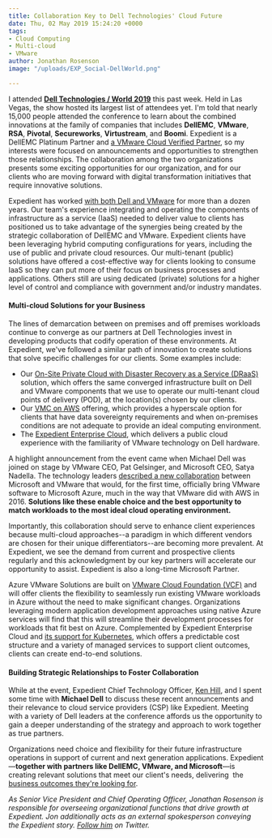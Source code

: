```yaml
---
title: Collaboration Key to Dell Technologies' Cloud Future
date: Thu, 02 May 2019 15:24:20 +0000
tags:
- Cloud Computing
- Multi-cloud
- VMware
author: Jonathan Rosenson
image: "/uploads/EXP_Social-DellWorld.png"

---
```

I attended [**Dell Technologies / World 2019**](https://www.delltechnologiesworld.com/index.htm) this past week. Held in Las Vegas, the show hosted its largest list of attendees yet. I'm told that nearly 15,000 people attended the conference to learn about the combined innovations at the family of companies that includes **DellEMC**, **VMware**, **RSA**, **Pivotal**, **Secureworks**, **Virtustream**, and **Boomi**. Expedient is a DellEMC Platinum Partner and [a VMware Cloud Verified Partner](https://www.expedient.com/blog/expedient-announces-vmware-cloud-verified-designation/), so my interests were focused on announcements and opportunities to strengthen those relationships. The collaboration among the two organizations presents some exciting opportunities for our organization, and for our clients who are moving forward with digital transformation initiatives that require innovative solutions. 

Expedient has worked [with both Dell and VMware](https://www.expedient.com/company/about/partners/) for more than a dozen years. Our team's experience integrating and operating the components of infrastructure as a service (IaaS) needed to deliver value to clients has positioned us to take advantage of the synergies being created by the strategic collaboration of DellEMC and VMware. Expedient clients have been leveraging hybrid computing configurations for years, including the use of public and private cloud resources. Our multi-tenant (public) solutions have offered a cost-effective way for clients looking to consume IaaS so they can put more of their focus on business processes and applications. Others still are using dedicated (private) solutions for a higher level of control and compliance with government and/or industry mandates.

#### Multi-cloud Solutions for your Business

The lines of demarcation between on premises and off premises workloads continue to converge as our partners at Dell Technologies invest in developing products that codify operation of these environments. At Expedient, we've followed a similar path of innovation to create solutions that solve specific challenges for our clients. Some examples include:

* Our [On-Site Private Cloud with Disaster Recovery as a Service (DRaaS)](https://www.expedient.com/services/managed-services/disaster-recovery/#onsite) solution, which offers the same converged infrastructure built on Dell and VMware components that we use to operate our multi-tenant cloud points of delivery (POD), at the location(s) chosen by our clients.
* Our [VMC on AWS](https://www.expedient.com/vmc-on-aws/) offering, which provides a hyperscale option for clients that have data sovereignty requirements and when on-premises conditions are not adequate to provide an ideal computing environment.
* The [Expedient Enterprise Cloud](https://www.expedient.com/services/infrastructure-as-a-service/cloud/), which delivers a public cloud experience with the familiarity of VMware technology on Dell hardware.

A highlight announcement from the event came when Michael Dell was joined on stage by VMware CEO, Pat Gelsinger, and Microsoft CEO, Satya Nadella. The technology leaders [described a new collaboration](https://corporate.delltechnologies.com/en-us/newsroom/dell-technologies-and-microsoft-expand-partnership-to-help-customers-accelerate-their-digital-transformation.htm) between Microsoft and VMware that would, for the first time, officially bring VMware software to Microsoft Azure, much in the way that VMware did with AWS in 2016. **Solutions like these enable choice and the best opportunity to match workloads to the most ideal cloud operating environment.** 

Importantly, this collaboration should serve to enhance client experiences because multi-cloud approaches--a paradigm in which different vendors are chosen for their unique differentiators--are becoming more prevalent. At Expedient, we see the demand from current and prospective clients regularly and this acknowledgment by our key partners will accelerate our opportunity to assist. Expedient is also a long-time Microsoft Partner. 

Azure VMware Solutions are built on [VMware Cloud Foundation (VCF)](https://www.vmware.com/products/cloud-foundation.html) and will offer clients the flexibility to seamlessly run existing VMware workloads in Azure without the need to make significant changes. Organizations leveraging modern application development approaches using native Azure services will find that this will streamline their development processes for workloads that fit best on Azure. Complemented by Expedient Enterprise Cloud and [its support for Kubernetes](https://www.expedient.com/blog/deploy-kubernetes-clusters-alongside-virtual-machines-with-expedient-enterprise-cloud/), which offers a predictable cost structure and a variety of managed services to support client outcomes, clients can create end-to-end solutions.

#### Building Strategic Relationships to Foster Collaboration

While at the event, Expedient Chief Technology Officer, [Ken Hill](https://www.linkedin.com/in/ken-hill-073aa5/), and I spent some time with **Michael Dell** to discuss these recent announcements and their relevance to cloud service providers (CSP) like Expedient. Meeting with a variety of Dell leaders at the conference affords us the opportunity to gain a deeper understanding of the strategy and approach to work together as true partners.

Organizations need choice and flexibility for their future infrastructure operations in support of current and next generation applications. Expedient—**together with partners like DellEMC, VMware, and Microsoft**—is creating relevant solutions that meet our client's needs, delivering  the [business outcomes they're looking for](https://www.expedient.com/company/about/outcomes/). 

_As Senior Vice President and Chief Operating Officer, Jonathan Rosenson is responsible for overseeing organizational functions that drive growth at Expedient. Jon additionally acts as an external spokesperson conveying the Expedient story._ [_Follow him_](https://twitter.com/rosenson) _on Twitter._